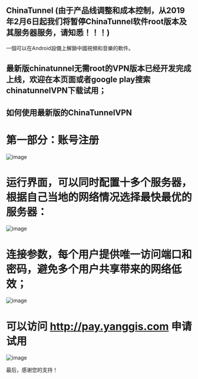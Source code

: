 ## ChinaTunnel (由于产品线调整和成本控制，从2019年2月6日起我们将暂停ChinaTunnel软件root版本及其服务器服务，请知悉！！！)

一個可以在Android設備上解鎖中國視頻和音樂的軟件。

## 最新版chinatunnel无需root的VPN版本已经开发完成上线，欢迎在本页面或者google play搜索chinatunnelVPN下载试用；


## 如何使用最新版的ChinaTunnelVPN
# 第一部分：账号注册
![image](https://raw.githubusercontent.com/yanggis/ChinaTunnel/master/img/0.jpg)


# 运行界面，可以同时配置十多个服务器，根据自己当地的网络情况选择最快最优的服务器：

![image](https://raw.githubusercontent.com/yanggis/ChinaTunnel/master/chinatunnelVPN2.jpg)

# 连接参数，每个用户提供唯一访问端口和密码，避免多个用户共享带来的网络低效；

![image](https://raw.githubusercontent.com/yanggis/ChinaTunnel/master/chinatunnelVPN1.jpg)

# 可以访问 http://pay.yanggis.com 申请试用

![image](https://raw.githubusercontent.com/yanggis/ChinaTunnel/master/chinatunnelVPN3.jpg)



最后，感谢您的支持！
